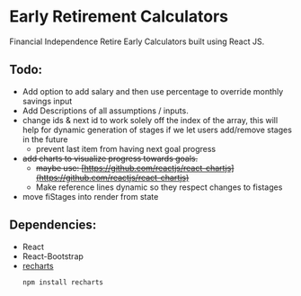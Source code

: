 # Early Retirement Calculators
Financial Independence Retire Early Calculators built using React JS.

## Todo:
- Add option to add salary and then use percentage to override monthly savings input
- Add Descriptions of all assumptions / inputs.
- change ids & next id to work solely off the index of the array, this will help for dynamic generation of stages if we let users add/remove stages in the future
    - prevent last item from having next goal progress 
- ~~add charts to visualize progress towards goals.~~
    - ~~maybe use: [https://github.com/reactjs/react-chartjs](https://github.com/reactjs/react-chartjs)~~
    - Make reference lines dynamic so they respect changes to fistages
- move fiStages into render from state 

## Dependencies:
- React 
- React-Bootstrap
- [recharts](http://recharts.org/#/en-US/guide/installation)
    ```
    npm install recharts    
    ```